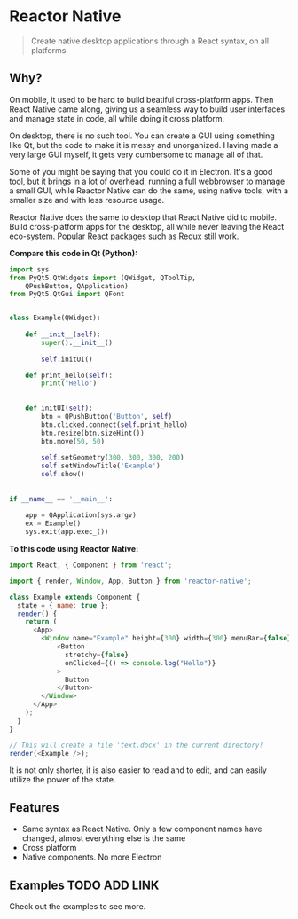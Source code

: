 # Reactor Native

> Create native desktop applications through a React syntax, on all platforms

## Why?

On mobile, it used to be hard to build beatiful cross-platform apps. Then React Native came along, giving us
a seamless way to build user interfaces and manage state in code, all while doing it cross platform.

On desktop, there is no such tool. You can create a GUI using something like Qt, but the code to make it is messy and unorganized.
Having made a very large GUI myself, it gets very cumbersome to manage all of that. 

Some of you might be saying that you could do it in Electron. It's a good tool, but it brings in a lot of overhead, running a full webbrowser
to manage a small GUI, while Reactor Native can do the same, using native tools, with a smaller size and with less resource usage.

Reactor Native does the same
to desktop that React Native did to mobile. Build cross-platform apps for the desktop, all while never leaving the React eco-system. Popular
React packages such as Redux still work.

**Compare this code in Qt (Python):**

```python
import sys
from PyQt5.QtWidgets import (QWidget, QToolTip, 
    QPushButton, QApplication)
from PyQt5.QtGui import QFont    


class Example(QWidget):
    
    def __init__(self):
        super().__init__()
        
        self.initUI()

    def print_hello(self):
        print("Hello")
        
        
    def initUI(self):
        btn = QPushButton('Button', self)
        btn.clicked.connect(self.print_hello)
        btn.resize(btn.sizeHint())
        btn.move(50, 50)       
        
        self.setGeometry(300, 300, 300, 200)
        self.setWindowTitle('Example')    
        self.show()
        
        
if __name__ == '__main__':
    
    app = QApplication(sys.argv)
    ex = Example()
    sys.exit(app.exec_())
```

**To this code using Reactor Native:**

```javascript
import React, { Component } from 'react';

import { render, Window, App, Button } from 'reactor-native';

class Example extends Component {
  state = { name: true };
  render() {
    return (
      <App>
        <Window name="Example" height={300} width={300} menuBar={false}>
            <Button
              stretchy={false}
              onClicked={() => console.log("Hello")}
            >
              Button
            </Button>
        </Window>
      </App>
    );
  }
}

// This will create a file 'text.docx' in the current directory!
render(<Example />);
```

It is not only shorter, it is also easier to read and to edit, and can easily utilize the power of the state.

## Features

- Same syntax as React Native. Only a few component names have changed, almost everything else is the same
- Cross platform
- Native components. No more Electron

## Examples TODO ADD LINK

Check out the examples to see more.